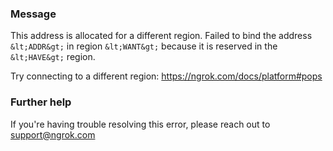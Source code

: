 
### Message
This address is allocated for a different region.
Failed to bind the address `&lt;ADDR&gt;` in region `&lt;WANT&gt;` because it is reserved
in the `&lt;HAVE&gt;` region.

Try connecting to a different region: https://ngrok.com/docs/platform#pops

### Further help
If you're having trouble resolving this error, please reach out to [support@ngrok.com](mailto:support@ngrok.com?subject=Help%20with%20ERR_NGROK_311)

